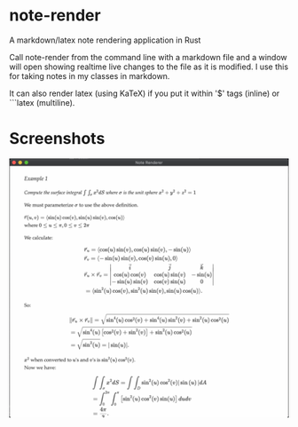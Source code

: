 # note-render
A markdown/latex note rendering application in Rust

Call note-render from the command line with a markdown file and a window will open showing realtime live changes to the file as it is modified. 
I use this for taking notes in my classes in markdown.

It can also render latex (using KaTeX) if you put it within '$' tags (inline) or ```latex (multiline).

# Screenshots
![App Example](https://github.com/PfisterFactor/note-render/raw/master/appscreen.png)
